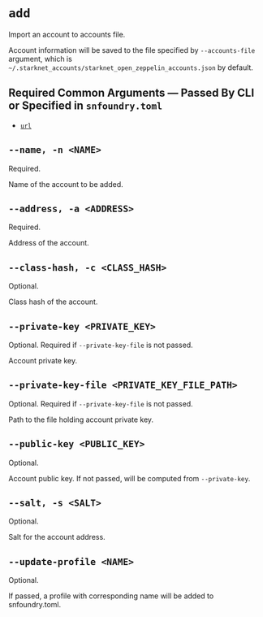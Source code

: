 # `add`
Import an account to accounts file.

Account information will be saved to the file specified by `--accounts-file` argument,
which is `~/.starknet_accounts/starknet_open_zeppelin_accounts.json` by default.

## Required Common Arguments — Passed By CLI or Specified in `snfoundry.toml`

* [`url`](../common.md#--url--u-rpc_url)

## `--name, -n <NAME>`
Required.

Name of the account to be added.

## `--address, -a <ADDRESS>`
Required.

Address of the account.

## `--class-hash, -c <CLASS_HASH>`
Optional.

Class hash of the account.

## `--private-key <PRIVATE_KEY>`
Optional. Required if `--private-key-file` is not passed.

Account private key.

## `--private-key-file <PRIVATE_KEY_FILE_PATH>`
Optional. Required if `--private-key-file` is not passed.

Path to the file holding account private key.

## `--public-key <PUBLIC_KEY>`
Optional.

Account public key.
If not passed, will be computed from `--private-key`.

## `--salt, -s <SALT>`
Optional.

Salt for the account address.

## `--update-profile <NAME>`
Optional.

If passed, a profile with corresponding name will be added to snfoundry.toml.
